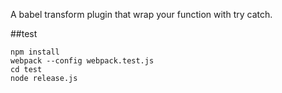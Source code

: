 A babel transform plugin that wrap your function with try catch.

##test

```
npm install
webpack --config webpack.test.js
cd test 
node release.js
```
